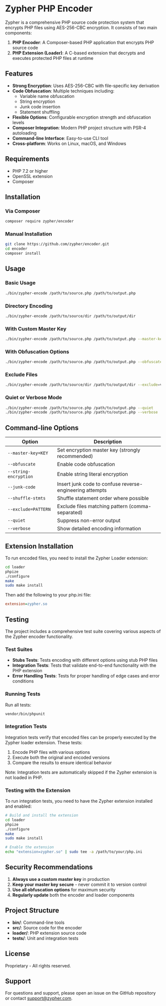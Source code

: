 # Zypher PHP Encoder

Zypher is a comprehensive PHP source code protection system that encrypts PHP files using AES-256-CBC encryption. It consists of two main components:

1. **PHP Encoder**: A Composer-based PHP application that encrypts PHP source code
2. **PHP Extension (Loader)**: A C-based extension that decrypts and executes protected PHP files at runtime

## Features

- **Strong Encryption**: Uses AES-256-CBC with file-specific key derivation
- **Code Obfuscation**: Multiple techniques including:
  - Variable name obfuscation
  - String encryption
  - Junk code insertion
  - Statement shuffling
- **Flexible Options**: Configurable encryption strength and obfuscation levels
- **Composer Integration**: Modern PHP project structure with PSR-4 autoloading
- **Command-line Interface**: Easy-to-use CLI tool
- **Cross-platform**: Works on Linux, macOS, and Windows

## Requirements

- PHP 7.2 or higher
- OpenSSL extension
- Composer

## Installation

### Via Composer

```bash
composer require zypher/encoder
```

### Manual Installation

```bash
git clone https://github.com/zypher/encoder.git
cd encoder
composer install
```

## Usage

### Basic Usage

```bash
./bin/zypher-encode /path/to/source.php /path/to/output.php
```

### Directory Encoding

```bash
./bin/zypher-encode /path/to/source/dir /path/to/output/dir
```

### With Custom Master Key

```bash
./bin/zypher-encode /path/to/source.php /path/to/output.php --master-key=your_secure_key
```

### With Obfuscation Options

```bash
./bin/zypher-encode /path/to/source.php /path/to/output.php --obfuscate --string-encryption --junk-code
```

### Exclude Files

```bash
./bin/zypher-encode /path/to/source/dir /path/to/output/dir --exclude=vendor/*,tests/*
```

### Quiet or Verbose Mode

```bash
./bin/zypher-encode /path/to/source.php /path/to/output.php --quiet
./bin/zypher-encode /path/to/source.php /path/to/output.php --verbose
```

## Command-line Options

| Option | Description |
|--------|-------------|
| `--master-key=KEY` | Set encryption master key (strongly recommended) |
| `--obfuscate` | Enable code obfuscation |
| `--string-encryption` | Enable string literal encryption |
| `--junk-code` | Insert junk code to confuse reverse-engineering attempts |
| `--shuffle-stmts` | Shuffle statement order where possible |
| `--exclude=PATTERN` | Exclude files matching pattern (comma-separated) |
| `--quiet` | Suppress non-error output |
| `--verbose` | Show detailed encoding information |

## Extension Installation

To run encoded files, you need to install the Zypher Loader extension:

```bash
cd loader
phpize
./configure
make
sudo make install
```

Then add the following to your php.ini file:

```ini
extension=zypher.so
```

## Testing

The project includes a comprehensive test suite covering various aspects of the Zypher encoder functionality.

### Test Suites

- **Stubs Tests**: Tests encoding with different options using stub PHP files
- **Integration Tests**: Tests that validate end-to-end functionality with the PHP extension
- **Error Handling Tests**: Tests for proper handling of edge cases and error conditions

### Running Tests

Run all tests:

```bash
vendor/bin/phpunit
```

### Integration Tests

Integration tests verify that encoded files can be properly executed by the Zypher loader extension. These tests:

1. Encode PHP files with various options
2. Execute both the original and encoded versions
3. Compare the results to ensure identical behavior

Note: Integration tests are automatically skipped if the Zypher extension is not loaded in PHP.

### Testing with the Extension

To run integration tests, you need to have the Zypher extension installed and enabled:

```bash
# Build and install the extension
cd loader
phpize
./configure
make
sudo make install

# Enable the extension
echo "extension=zypher.so" | sudo tee -a /path/to/your/php.ini
```

## Security Recommendations

1. **Always use a custom master key** in production
2. **Keep your master key secure** - never commit it to version control
3. **Use all obfuscation options** for maximum security
4. **Regularly update** both the encoder and loader components

## Project Structure

- **bin/**: Command-line tools
- **src/**: Source code for the encoder
- **loader/**: PHP extension source code
- **tests/**: Unit and integration tests

## License

Proprietary - All rights reserved.

## Support

For questions and support, please open an issue on the GitHub repository or contact support@zypher.com.